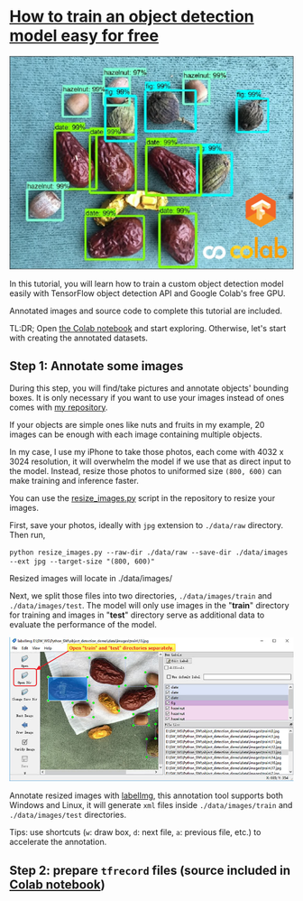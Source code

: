 # [How to train an object detection model easy for free][source]

![img-01]

In this tutorial, you will learn how to train a custom object detection model easily with TensorFlow object detection API and Google Colab's free GPU.

Annotated images and source code to complete this tutorial are included.

TL:DR; Open [the Colab notebook][01] and start exploring.
Otherwise, let's start with creating the annotated datasets.

## Step 1: Annotate some images

During this step, you will find/take pictures and annotate objects' bounding boxes. It is only necessary if you want to use your images instead of ones comes with [my repository][02].

If your objects are simple ones like nuts and fruits in my example, 20 images can be enough with each image containing multiple objects.

In my case, I use my iPhone to take those photos, each come with 4032 x 3024 resolution, it will overwhelm the model if we use that as direct input to the model. Instead, resize those photos to uniformed size `(800, 600)` can make training and inference faster.

You can use the [resize_images.py][03] script in the repository to resize your images.

First, save your photos, ideally with `jpg` extension to `./data/raw` directory. Then run,

```
python resize_images.py --raw-dir ./data/raw --save-dir ./data/images --ext jpg --target-size "(800, 600)"
```

Resized images will locate in ./data/images/

Next, we split those files into two directories, `./data/images/train` and `./data/images/test`. The model will only use images in the "**train**" directory for training and images in "**test**" directory serve as additional data to evaluate the performance of the model.

![img-02]

Annotate resized images with [labelImg][04], this annotation tool supports both Windows and Linux, it will generate `xml` files inside `./data/images/train` and `./data/images/test` directories.

Tips: use shortcuts (`w`: draw box, `d`: next file, `a`: previous file, etc.) to accelerate the annotation.

## Step 2: prepare `tfrecord` files (source included in [Colab notebook][01])


[source]: https://www.dlology.com/blog/how-to-train-an-object-detection-model-easy-for-free/
[01]: https://colab.research.google.com/github/Tony607/object_detection_demo/blob/master/tensorflow_object_detection_training_colab.ipynb 
[02]: https://github.com/Tony607/object_detection_demo
[03]: https://github.com/Tony607/object_detection_demo/blob/master/resize_images.py
[04]: https://tzutalin.github.io/labelImg/


[img-01]: img/custom_detection.png
[img-02]: img/labelimg.png